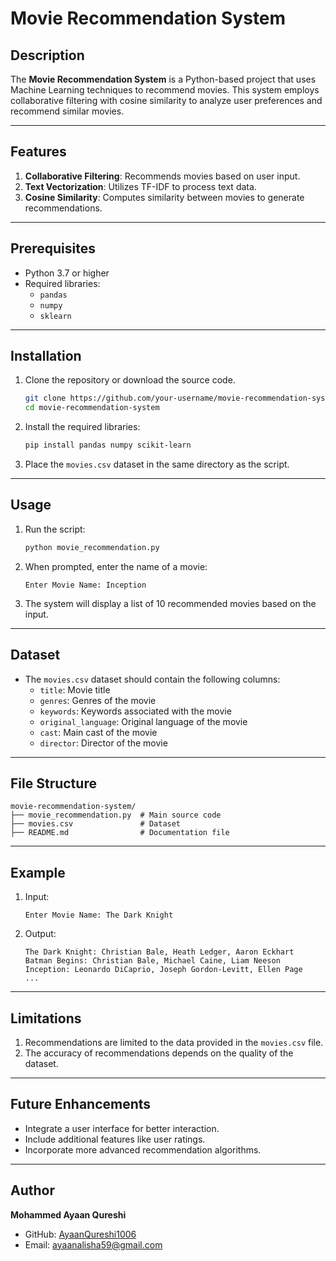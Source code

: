 # Movie Recommendation System

## Description
The **Movie Recommendation System** is a Python-based project that uses Machine Learning techniques to recommend movies. This system employs collaborative filtering with cosine similarity to analyze user preferences and recommend similar movies.

---

## Features
1. **Collaborative Filtering**: Recommends movies based on user input.
2. **Text Vectorization**: Utilizes TF-IDF to process text data.
3. **Cosine Similarity**: Computes similarity between movies to generate recommendations.

---

## Prerequisites
- Python 3.7 or higher
- Required libraries:
  - `pandas`
  - `numpy`
  - `sklearn`

---

## Installation
1. Clone the repository or download the source code.
   ```bash
   git clone https://github.com/your-username/movie-recommendation-system.git
   cd movie-recommendation-system
   ```
2. Install the required libraries:
   ```bash
   pip install pandas numpy scikit-learn
   ```
3. Place the `movies.csv` dataset in the same directory as the script.

---

## Usage
1. Run the script:
   ```bash
   python movie_recommendation.py
   ```
2. When prompted, enter the name of a movie:
   ```
   Enter Movie Name: Inception
   ```
3. The system will display a list of 10 recommended movies based on the input.

---

## Dataset
- The `movies.csv` dataset should contain the following columns:
  - `title`: Movie title
  - `genres`: Genres of the movie
  - `keywords`: Keywords associated with the movie
  - `original_language`: Original language of the movie
  - `cast`: Main cast of the movie
  - `director`: Director of the movie

---

## File Structure
```
movie-recommendation-system/
├── movie_recommendation.py  # Main source code
├── movies.csv               # Dataset
├── README.md                # Documentation file
```

---

## Example
1. Input:
   ```
   Enter Movie Name: The Dark Knight
   ```
2. Output:
   ```
   The Dark Knight: Christian Bale, Heath Ledger, Aaron Eckhart
   Batman Begins: Christian Bale, Michael Caine, Liam Neeson
   Inception: Leonardo DiCaprio, Joseph Gordon-Levitt, Ellen Page
   ...
   ```

---

## Limitations
1. Recommendations are limited to the data provided in the `movies.csv` file.
2. The accuracy of recommendations depends on the quality of the dataset.

---

## Future Enhancements
- Integrate a user interface for better interaction.
- Include additional features like user ratings.
- Incorporate more advanced recommendation algorithms.

---

## Author
**Mohammed Ayaan Qureshi**
- GitHub: [AyaanQureshi1006](https://github.com/AyaanQureshi1006)
- Email: ayaanalisha59@gmail.com

